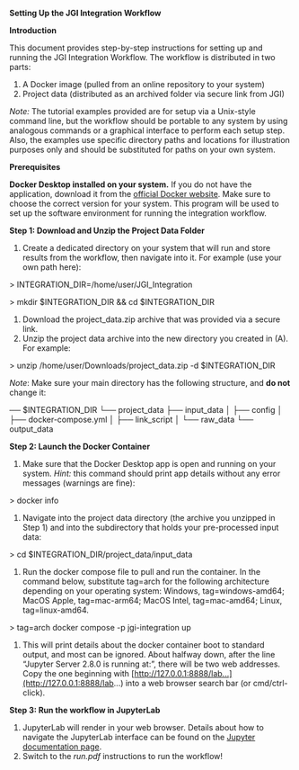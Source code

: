 **Setting Up the JGI Integration Workflow**

**Introduction**

This document provides step-by-step instructions for setting up and running the JGI Integration Workflow. The workflow is distributed in two parts:

1.  A Docker image (pulled from an online repository to your system)
2.  Project data (distributed as an archived folder via secure link from JGI)

_Note:_ The tutorial examples provided are for setup via a Unix-style command line, but the workflow should be portable to any system by using analogous commands or a graphical interface to perform each setup step. Also, the examples use specific directory paths and locations for illustration purposes only and should be substituted for paths on your own system.

**Prerequisites**

**Docker Desktop installed on your system.** If you do not have the application, download it from the [official Docker website](https://www.docker.com/products/docker-desktop). Make sure to choose the correct version for your system. This program will be used to set up the software environment for running the integration workflow.

**Step 1: Download and Unzip the Project Data Folder**

1.  Create a dedicated directory on your system that will run and store results from the workflow, then navigate into it. For example (use your own path here):

\> INTEGRATION\_DIR=/home/user/JGI\_Integration

\> mkdir $INTEGRATION\_DIR && cd $INTEGRATION\_DIR

1.  Download the project\_data.zip archive that was provided via a secure link.
2.  Unzip the project data archive into the new directory you created in (A). For example:

\> unzip /home/user/Downloads/project\_data.zip -d $INTEGRATION\_DIR

_Note_: Make sure your main directory has the following structure, and **do not** change it:

── $INTEGRATION_DIR
  └── project_data
    ├── input_data
    │   ├── config
    │   ├── docker-compose.yml
    │   ├── link_script
    │   └── raw_data
    └── output_data

**Step 2: Launch the Docker Container**

1.  Make sure that the Docker Desktop app is open and running on your system. _Hint:_ this command should print app details without any error messages (warnings are fine):

\> docker info

1.  Navigate into the project data directory (the archive you unzipped in Step 1) and into the subdirectory that holds your pre-processed input data:

\> cd $INTEGRATION\_DIR/project\_data/input\_data

1.  Run the docker compose file to pull and run the container. In the command below, substitute tag=arch for the following architecture depending on your operating system: Windows, tag=windows-amd64; MacOS Apple, tag=mac-arm64; MacOS Intel, tag=mac-amd64; Linux, tag=linux-amd64.

\> tag=arch docker compose -p jgi-integration up

1.  This will print details about the docker container boot to standard output, and most can be ignored. About halfway down, after the line “Jupyter Server 2.8.0 is running at:”, there will be two web addresses. Copy the one beginning with [http://127.0.0.1:8888/lab...](http://127.0.0.1:8888/lab...) into a web browser search bar (or cmd/ctrl-click).

**Step 3: Run the workflow in JupyterLab**

1.  JupyterLab will render in your web browser. Details about how to navigate the JupyterLab interface can be found on the [Jupyter documentation page](https://docs.jupyter.org/en/latest/).
2.  Switch to the _run.pdf_ instructions to run the workflow!